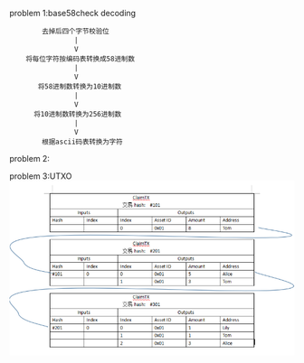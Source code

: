 problem 1:base58check decoding
            
            
            去掉后四个字节校验位
                    |
                    V
        将每位字符按编码表转换成58进制数
                    |
                    V
           将58进制数转换为10进制数
                    |
                    V
          将10进制数转换为256进制数
                    |
                    V
            根据ascii码表转换为字符
            


problem 2: 






problem 3:UTXO
![image](https://github.com/GuitarevilGo/neo_training_course/blob/master/NEO%E6%8A%80%E6%9C%AF%E5%8E%9F%E7%90%86/hw_wx_0_GuitarEvil%20Go/UTXO.PNG)
